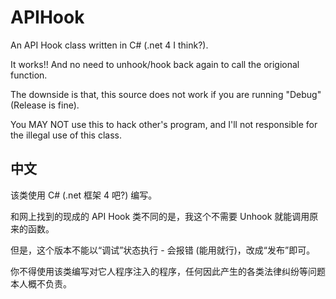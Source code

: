 # APIHook

An API Hook class written in C# (.net 4 I think?).

It works!! And no need to unhook/hook back again to call the origional function.

The downside is that, this source does not work if you are running "Debug" (Release is fine).

You MAY NOT use this to hack other's program, and I'll not responsible for the illegal use of this class.

## 中文
该类使用 C# (.net 框架 4 吧?) 编写。

和网上找到的现成的 API Hook 类不同的是，我这个不需要 Unhook 就能调用原来的函数。

但是，这个版本不能以“调试”状态执行 - 会报错 (能用就行)，改成“发布”即可。

你不得使用该类编写对它人程序注入的程序，任何因此产生的各类法律纠纷等问题本人概不负责。
